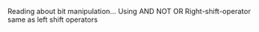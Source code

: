 Reading about bit manipulation... 
Using AND NOT OR Right-shift-operator same as left shift operators
